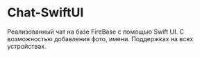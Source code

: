 # Chat-SwiftUI

Реализованный чат на базе FireBase с помощью Swift UI.
С возможностью добавления фото, имени. 
Поддержках на всех устройствах.
